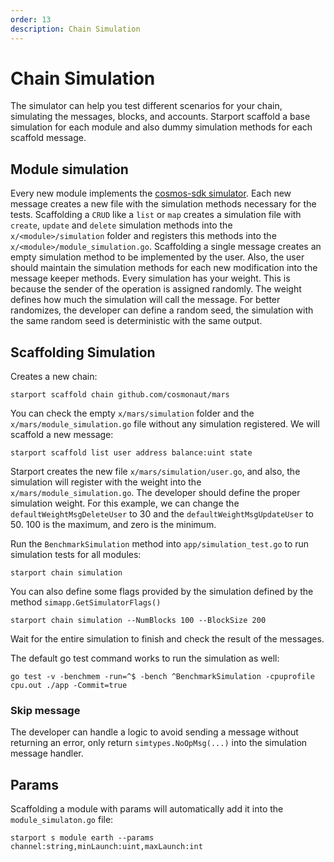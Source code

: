 ```yaml
---
order: 13
description: Chain Simulation
---
```


# Chain Simulation

The simulator can help you test different scenarios for your chain, simulating the messages, blocks, and accounts. Starport scaffold a base simulation for each module and also dummy simulation methods for each scaffold message.

## Module simulation

Every new module implements the [cosmos-sdk simulator](https://docs.cosmos.network/master/building-modules/simulator.html). Each new message creates a new file with the simulation methods necessary for the tests. Scaffolding a `CRUD` like a `list` or `map` creates a simulation file with `create`, `update` and `delete` simulation methods into the `x/<module>/simulation` folder and registers this methods into the `x/<module>/module_simulation.go`. Scaffolding a single message creates an empty simulation method to be implemented by the user. Also, the user should maintain the simulation methods for each new modification into the message keeper methods.
Every simulation has your weight. This is because the sender of the operation is assigned randomly. The weight defines how much the simulation will call the message. For better randomizes, the developer can define a random seed, the simulation with the same random seed is deterministic with the same output.

## Scaffolding Simulation

Creates a new chain:
```shell
starport scaffold chain github.com/cosmonaut/mars
```

You can check the empty `x/mars/simulation` folder and the  `x/mars/module_simulation.go` file without any simulation registered. We will scaffold a new message:
```shell
starport scaffold list user address balance:uint state
```

Starport creates the new file `x/mars/simulation/user.go`, and also, the simulation will register with the weight into the `x/mars/module_simulation.go`. The developer should define the proper simulation weight. For this example, we can change the `defaultWeightMsgDeleteUser` to 30 and the `defaultWeightMsgUpdateUser` to 50. 100 is the maximum, and zero is the minimum.

Run the `BenchmarkSimulation` method into `app/simulation_test.go` to run simulation tests for all modules:
```shell
starport chain simulation
```

You can also define some flags provided by the simulation defined by the method `simapp.GetSimulatorFlags()`
```shell
starport chain simulation --NumBlocks 100 --BlockSize 200
```

Wait for the entire simulation to finish and check the result of the messages.

The default go test command works to run the simulation as well:
```shell
go test -v -benchmem -run=^$ -bench ^BenchmarkSimulation -cpuprofile cpu.out ./app -Commit=true
```

### Skip message

The developer can handle a logic to avoid sending a message without returning an error, only return `simtypes.NoOpMsg(...)`  into the simulation message handler.

## Params

Scaffolding a module with params will automatically add it into the  `module_simulaton.go` file:

```shell
starport s module earth --params channel:string,minLaunch:uint,maxLaunch:int
```